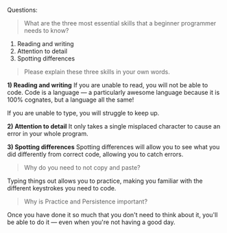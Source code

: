 Questions:
> What are the three most essential skills that a beginner programmer needs to know?

1) Reading and writing
2) Attention to detail
3) Spotting differences

> Please explain these three skills in your own words.

**1) Reading and writing**
If you are unable to read, you will not be able to code. Code is a language — a particularly awesome language because it is 100% cognates, but a language all the same!

If you are unable to type, you will struggle to keep up.

**2) Attention to detail**
It only takes a single misplaced character to cause an error in your whole program.

**3) Spotting differences**
Spotting differences will allow you to see what you did differently from correct code, allowing you to catch errors.

> Why do you need to not copy and paste?

Typing things out allows you to practice, making you familiar with the different keystrokes you need to code.

> Why is Practice and Persistence important?

Once you have done it so much that you don't need to think about it, you'll be able to do it — even when you're not having a good day.

